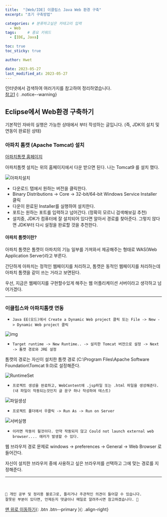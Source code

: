 ```yaml
---
title:  "[Web/IDE] 이클립스 Java Web 환경 구축"  
excerpt: "초기 구축방법"

categories: # 분류하고싶은 카테고리 입력
  - Web
tags:     # 중요 키워드
  - [IDE, Java]

toc: true
toc_sticky: true

author: Hwet

date: 2023-05-27
last_modified_at: 2023-05-27
---
```


인터넷에서 검색하여 여러가지를 참고하여 정리하였습니다.    
[참고1](https://mjn5027.tistory.com/56#%ED%86%B0%EC%BA%A3%20%EC%84%A4%EC%B9%98%20%EB%B0%A9%EB%B2%95)
{: .notice--warning}

## Eclipse에서 Web환경 구축하기

기본적인 자바의 실행은 가능한 상태에서 부터 작성하는 글입니다. (즉, JDK의 설치 및 연동이 완료된 상태)

### 아파치 톰캣 (Apache Tomcat) 설치

[아파치톰캣 홈페이지](https://tomcat.apache.org/download-90.cgi)

아파치톰켓 설치는 위의 홈페이지에서 다운 받으면 된다. 나는 Tomcat9 를 설치 했다. 

![아파치설치](https://github.com/hwet-j/hwet-j.github.io/assets/81364742/96923d86-4209-4085-be77-01f5ceef5e57)

- 다운로드 탭에서 원하는 버전을 클릭한다.
- Binary Distributions -> Core -> 32-bit/64-bit Windows Service Installer 클릭
- 다운이 완료된 Installer를 실행하여 설치한다.
- 포트는 원하는 포트를 입력하고 넘어간다. (정확히 모르니 검색해보길 추천)
- 설치중, JDK가 컴퓨터에 잘 설치되어 있다면 알아서 경로를 찾아준다. 그렇지 않다면 JDK부터 다시 설정을 완료할 것을 추천한다.

#### 아파치 톰켓이란?

아파치 톰캣은 톰캣이 아파치의 기능 일부를 가져와서 제공해주는 형태로 WAS(Web Application Server)라고 부른다.

간단하게 아파치는 정적인 웹페이지를 처리하고, 톰캣은 동적인 웹페이지를 처리하는데 아파치 톰캣을 같이 쓰는 거라고 보면된다.

우선, 지금은 웹페이지를 구현할수있게 해주는 웹 어플리케이션 서버이라고 생각하고 넘어가겠다. 

*** 

### 이클립스와 아파치톰캣 연동

- `Java EE(모드)에서 Create a Dynamic Web project 클릭 또는 File -> New -> Dynamic Web project 클릭` 

![img](https://github.com/hwet-j/hwet-j.github.io/assets/81364742/51c7d2b1-9f4f-455e-976d-45e2be36abad)

- `Target runtime -> New Runtime.. -> 설치한 Tomcat 버전으로 설정 -> Next -> 톰캣 경로와 JRE 설정`

톰캣의 경로는 자신이 설치한 톰캣 경로 (C:\Program Files\Apache Software Foundation\Tomcat 9.0)로 설정해준다.

![RuntimeSet](https://github.com/hwet-j/hwet-j.github.io/assets/81364742/1f32b0c3-8ed4-4772-9bf8-e519a09a970e)

- `프로젝트 생성을 완료하고, WebContent에 .jsp파일 또는 .html 파일을 생성해준다.(내 파일이 작동되는것인지 글 문구 하나 작성하여 테스트)`

![파일생성](https://github.com/hwet-j/hwet-j.github.io/assets/81364742/5f8d1e94-0b3f-4fc4-83f8-236448692881)

- `프로젝트 폴더에서 우클릭 -> Run As -> Run on Server`

![서버실행](https://github.com/hwet-j/hwet-j.github.io/assets/81364742/e54ad47f-45bd-45de-bd75-7d80cff2b56f)

- `이러면 작동이 될것이다. 만약 작동되지 않고 Could not launch external web browser.... 에러가 발생할 수 있다.`

웹 브라우저 경로 문제로 windows -> preferences -> General -> Web Browser 로 들어간다.

자신이 설치한 브라우저 중에 사용하고 싶은 브라우저를 선택하고 그에 맞는 경로를 지정해준다. 


***
<br>
    
    📢 개인 공부 및 정리용 블로그로, 틀리거나 주관적인 의견이 들어갈 수 있습니다.
    잘못된 부분이 있다면, 언제든지 댓글이나 메일로 알려주시면 참고하겠습니다. 🔔

[맨 위로 이동하기](#){: .btn .btn--primary }{: .align-right}